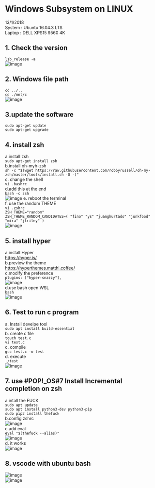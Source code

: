 # Windows Subsystem on LINUX


13/1/2018  
System : Ubuntu 16.04.3 LTS    
Laptop : DELL XPS15 9560 4K    

## 1. Check the version  
`lsb_release -a`  
![image](https://github.com/hanxuwu/Learning-Linux/blob/master/WSL/SCREENSHOT/VERSION.PNG)  

## 2. Windows file path  
`cd ../..`   
`cd ./mnt/c`    
![image](https://github.com/hanxuwu/Learning-Linux/blob/master/WSL/SCREENSHOT/Path.PNG)

## 3.update the software  
`sudo apt-get update`  
`sudo apt-get upgrade`  

## 4. install zsh  
a.install zsh  
`sudo apt-get install zsh`  
b.install oh-myh-zsh  
`sh -c "$(wget https://raw.githubusercontent.com/robbyrussell/oh-my-zsh/master/tools/install.sh -O -)"`  
c. change the shell  
`vi .bashrc`  
d.add this at the end  
`bash -c zsh`  
![image](https://github.com/hanxuwu/Learning-Linux/blob/master/WSL/SCREENSHOT/ZSH.PNG)
e. reboot the terminal  
f. use the random THEME  
`vi .zshrc`  
`ZSH_THEME="random"`  
`ZSH_THEME_RANDOM_CANDIDATES=( "fino" "ys" "juanghurtado" "junkfood" "mira" "jtriley" )`  
![image](https://github.com/hanxuwu/Learning-Linux/blob/master/WSL/SCREENSHOT/OHMYZSH.PNG)  

## 5. install hyper 
a.install Hyper  
https://hyper.is/  
b.preview the theme   
https://hyperthemes.matthi.coffee/  
c.modify the preference  
`plugins: ["hyper-snazzy"],`  
![image](https://github.com/hanxuwu/Learning-Linux/blob/master/WSL/SCREENSHOT/HYPER.PNG)  
d.use bash open WSL  
`bash`  
![image](https://github.com/hanxuwu/Learning-Linux/blob/master/WSL/SCREENSHOT/HYPERINSTALL.PNG)    

## 6. Test to run c program  

a. Install develpe tool  
`sudo apt install build-essential `  
b. create c file  
`touch test.c`  
`vi test.c`  
c. compile  
`gcc test.c -o test`  
d. execute  
`./test`  
![image](https://github.com/hanxuwu/Learning-Linux/blob/master/WSL/SCREENSHOT/TESTGCC.PNG)  

## 7. use #POP!_OS#7  Install Incremental completion on zsh 

a.intall the FUCK  
`sudo apt update`  
`sudo apt install python3-dev python3-pip`  
`sudo pip3 install thefuck`    
b.config zshrc  
![image](https://github.com/hanxuwu/Learning-Linux/blob/master/WSL/SCREENSHOT/THEFUCK.PNG)   
c.add eval  
`eval "$(thefuck --alias)"`  
![image](https://github.com/hanxuwu/Learning-Linux/blob/master/WSL/SCREENSHOT/THEFUCK2.PNG)  
d. it works  
![image](https://github.com/hanxuwu/Learning-Linux/blob/master/WSL/SCREENSHOT/THEFUCK3.PNG)

## 8. vscode with ubuntu bash  
 ![image](https://github.com/hanxuwu/Learning-Linux/blob/master/WSL/SCREENSHOT/VSCODEBASH.PNG)  
 ![image](https://github.com/hanxuwu/Learning-Linux/blob/master/WSL/SCREENSHOT/VSUBUNTU.PNG)

